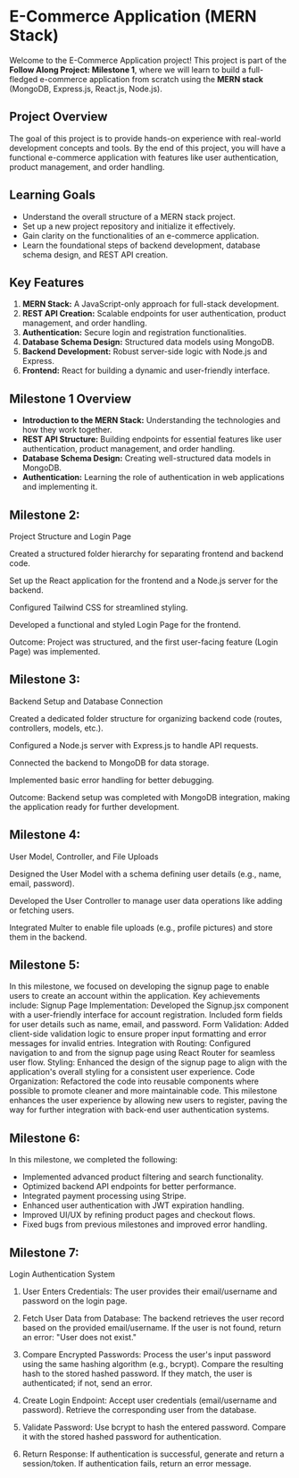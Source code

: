 # E-Commerce Application (MERN Stack)  

Welcome to the E-Commerce Application project! This project is part of the **Follow Along Project: Milestone 1**, where we will learn to build a full-fledged e-commerce application from scratch using the **MERN stack** (MongoDB, Express.js, React.js, Node.js).  

## Project Overview  
The goal of this project is to provide hands-on experience with real-world development concepts and tools. By the end of this project, you will have a functional e-commerce application with features like user authentication, product management, and order handling.  

## Learning Goals 
- Understand the overall structure of a MERN stack project.  
- Set up a new project repository and initialize it effectively.  
- Gain clarity on the functionalities of an e-commerce application.  
- Learn the foundational steps of backend development, database schema design, and REST API creation.  

## Key Features  
1. **MERN Stack:** A JavaScript-only approach for full-stack development.  
2. **REST API Creation:** Scalable endpoints for user authentication, product management, and order handling.  
3. **Authentication:** Secure login and registration functionalities.  
4. **Database Schema Design:** Structured data models using MongoDB.  
5. **Backend Development:** Robust server-side logic with Node.js and Express.  
6. **Frontend:** React for building a dynamic and user-friendly interface.  

## Milestone 1 Overview  
- **Introduction to the MERN Stack:** Understanding the technologies and how they work together.  
- **REST API Structure:** Building endpoints for essential features like user authentication, product management, and order handling.  
- **Database Schema Design:** Creating well-structured data models in MongoDB.  
- **Authentication:** Learning the role of authentication in web applications and implementing it.  
## Milestone 2:
Project Structure and Login Page


Created a structured folder hierarchy for separating frontend and backend code.

Set up the React application for the frontend and a Node.js server for the backend.

Configured Tailwind CSS for streamlined styling.

Developed a functional and styled Login Page for the frontend.

Outcome: Project was structured, and the first user-facing feature (Login Page) was implemented.

## Milestone 3:
Backend Setup and Database Connection


Created a dedicated folder structure for organizing backend code (routes, controllers, models, etc.).

Configured a Node.js server with Express.js to handle API requests.

Connected the backend to MongoDB for data storage.

Implemented basic error handling for better debugging.

Outcome: Backend setup was completed with MongoDB integration, making the application ready for further development.

## Milestone 4:
User Model, Controller, and File Uploads


Designed the User Model with a schema defining user details (e.g., name, email, password).

Developed the User Controller to manage user data operations like adding or fetching users.

Integrated Multer to enable file uploads (e.g., profile pictures) and store them in the backend.

## Milestone 5:
In this milestone, we focused on developing the signup page to enable users to create an account within the application. Key achievements include: Signup Page Implementation: Developed the Signup.jsx component with a user-friendly interface for account registration. Included form fields for user details such as name, email, and password. Form Validation: Added client-side validation logic to ensure proper input formatting and error messages for invalid entries. Integration with Routing: Configured navigation to and from the signup page using React Router for seamless user flow. Styling: Enhanced the design of the signup page to align with the application's overall styling for a consistent user experience. Code Organization: Refactored the code into reusable components where possible to promote cleaner and more maintainable code. This milestone enhances the user experience by allowing new users to register, paving the way for further integration with back-end user authentication systems.

## Milestone 6:
In this milestone, we completed the following:

- Implemented advanced product filtering and search functionality.
- Optimized backend API endpoints for better performance.
- Integrated payment processing using Stripe.
- Enhanced user authentication with JWT expiration handling.
- Improved UI/UX by refining product pages and checkout flows.
- Fixed bugs from previous milestones and improved error handling.

## Milestone 7:
Login Authentication System
1. User Enters Credentials:
   The user provides their email/username and password on the login page.

2. Fetch User Data from Database:
   The backend retrieves the user record based on the provided email/username.
   If the user is not found, return an error: "User does not exist."

3. Compare Encrypted Passwords:
    Process the user's input password using the same hashing algorithm (e.g., bcrypt).
    Compare the resulting hash to the stored hashed password.
    If they match, the user is authenticated; if not, send an error.

4. Create Login Endpoint:
   Accept user credentials (email/username and password).
   Retrieve the corresponding user from the database.

5. Validate Password:
   Use bcrypt to hash the entered password.
   Compare it with the stored hashed password for authentication.

6. Return Response:
   If authentication is successful, generate and return a session/token.
   If authentication fails, return an error message.

